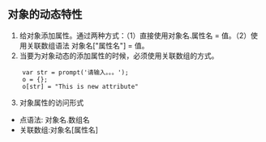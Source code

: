 ## 对象的动态特性
1. 给对象添加属性。通过两种方式：（1）直接使用对象名.属性名 = 值。（2）使用关联数组语法 对象名["属性名"] = 值。
2. 当要为对象动态的添加属性的时候，必须使用关联数组的方式。
```
    var str = prompt('请输入。。。');
    o = {};
    o[str] = "This is new attribute"
```
3. 对象属性的访问形式
* 点语法: 对象名.数组名
* 关联数组:对象名[属性名]